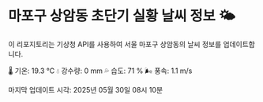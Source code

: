 
# 마포구 상암동 초단기 실황 날씨 정보 🌤️

이 리포지토리는 기상청 API를 사용하여 서울 마포구 상암동의 날씨 정보를 업데이트합니다. 

🌡️ 기온: 19.3 ℃
💧 강수량: 0 mm
💦 습도: 71 %
🌬️ 풍속: 1.1 m/s

마지막 업데이트 시각: 2025년 05월 30일 08시 10분    
